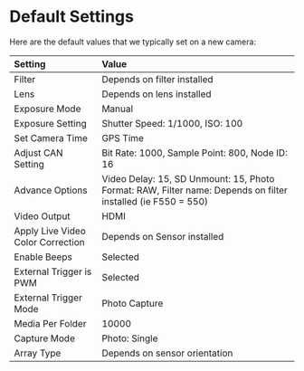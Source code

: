 # Default Settings

Here are the default values that we typically set on a new camera:

| Setting | Value |
| :--- | :--- |
| Filter | Depends on filter installed |
| Lens | Depends on lens installed |
| Exposure Mode | Manual |
| Exposure Setting | Shutter Speed: 1/1000, ISO: 100 |
| Set Camera Time | GPS Time |
| Adjust CAN Setting | Bit Rate: 1000, Sample Point: 800, Node ID: 16 |
| Advance Options | Video Delay: 15, SD Unmount: 15, Photo Format: RAW, Filter name: Depends on filter installed \(ie F550 = 550\) |
| Video Output | HDMI |
| Apply Live Video Color Correction | Depends on Sensor installed |
| Enable Beeps | Selected |
| External Trigger is PWM | Selected |
| External Trigger Mode | Photo Capture |
| Media Per Folder | 10000 |
| Capture Mode | Photo: Single |
| Array Type | Depends on sensor orientation |

